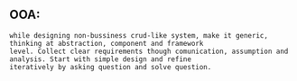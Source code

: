 ## OOA:
    while designing non-bussiness crud-like system, make it generic, thinking at abstraction, component and framework 
    level. Collect clear requirements though comunication, assumption and analysis. Start with simple design and refine 
    iteratively by asking question and solve question.


    
    